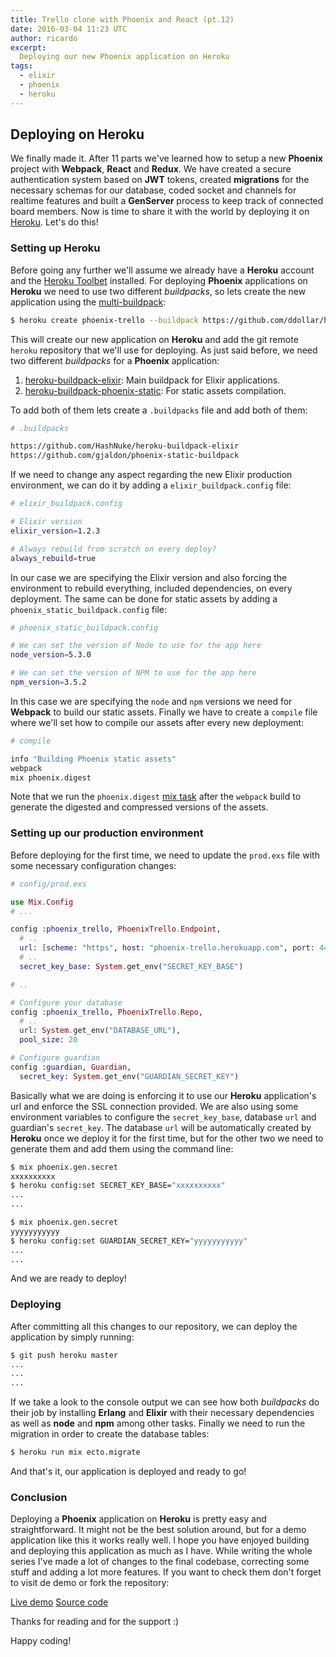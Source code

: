 ```yaml
---
title: Trello clone with Phoenix and React (pt.12)
date: 2016-03-04 11:23 UTC
author: ricardo
excerpt:
  Deploying our new Phoenix application on Heroku
tags:
  - elixir
  - phoenix
  - heroku
---
```


## Deploying on Heroku
We finally made it. After 11 parts we've learned how to setup a new **Phoenix** project
with **Webpack**, **React** and **Redux**. We have created a secure authentication
system based on **JWT** tokens, created **migrations** for the necessary schemas for our database,
coded socket and channels for realtime features and built a **GenServer** process
to keep track of connected board members. Now is time to share it with the world
by deploying it on [Heroku][0769fa21]. Let's do this!


### Setting up Heroku
Before going any further we'll assume we already have a **Heroku** account and the [Heroku Toolbet][e8d014bc]
installed. For deploying **Phoenix** applications on **Heroku** we need to use
two different *buildpacks*, so lets create the new application using the [multi-buildpack][e10c1a07]:

```bash
$ heroku create phoenix-trello --buildpack https://github.com/ddollar/heroku-buildpack-multi
```

This will create our new application on **Heroku** and add the git remote `heroku`
repository that we'll use for deploying. As just said before, we need two different
*buildpacks* for a **Phoenix** application:

1. [heroku-buildpack-elixir][025adb47]: Main buildpack for Elixir applications.
2. [heroku-buildpack-phoenix-static][a4eaf2c3]: For static assets compilation.

To add both of them lets create a `.buildpacks` file and add both of them:

```bash
# .buildpacks

https://github.com/HashNuke/heroku-buildpack-elixir
https://github.com/gjaldon/phoenix-static-buildpack
```

If we need to change any aspect regarding the new Elixir production environment, we
can do it by adding a `elixir_buildpack.config` file:

```bash
# elixir_buildpack.config

# Elixir version
elixir_version=1.2.3

# Always rebuild from scratch on every deploy?
always_rebuild=true
```

In our case we are specifying the Elixir version and also forcing the environment to
rebuild everything, included dependencies, on every deployment. The same can be done
for static assets by adding a `phoenix_static_buildpack.config` file:

```bash
# phoenix_static_buildpack.config

# We can set the version of Node to use for the app here
node_version=5.3.0

# We can set the version of NPM to use for the app here
npm_version=3.5.2
```

In this case we are specifying the `node` and `npm` versions we need for **Webpack**
to build our static assets. Finally we have to create a `compile` file where
we'll set how to compile our assets after every new deployment:

```bash
# compile

info "Building Phoenix static assets"
webpack
mix phoenix.digest
```

Note that we run the `phoenix.digest` [mix task][474a1dd3] after the `webpack` build
to generate the digested and compressed versions of the assets.

### Setting up our production environment
Before deploying for the first time, we need to update the `prod.exs` file with
some necessary configuration changes:

```elixir
# config/prod.exs

use Mix.Config
# ...

config :phoenix_trello, PhoenixTrello.Endpoint,
  # ..
  url: [scheme: "https", host: "phoenix-trello.herokuapp.com", port: 443],
  # ..
  secret_key_base: System.get_env("SECRET_KEY_BASE")

# ..

# Configure your database
config :phoenix_trello, PhoenixTrello.Repo,
  # ..
  url: System.get_env("DATABASE_URL"),
  pool_size: 20

# Configure guardian
config :guardian, Guardian,
  secret_key: System.get_env("GUARDIAN_SECRET_KEY")
```

Basically what we are doing is enforcing it to use our **Heroku** application's url and
enforce the SSL connection provided. We are also using some environment variables
to configure the `secret_key_base`, database `url` and guardian's `secret_key`.
The database `url` will be automatically created by **Heroku** once we deploy it
for the first time, but for the other two we need to generate them and add them using
the command line:

```bash
$ mix phoenix.gen.secret
xxxxxxxxxx
$ heroku config:set SECRET_KEY_BASE="xxxxxxxxxx"
...
...

$ mix phoenix.gen.secret
yyyyyyyyyyy
$ heroku config:set GUARDIAN_SECRET_KEY="yyyyyyyyyyy"
...
...
```

And we are ready to deploy!


### Deploying
After committing all this changes to our repository, we can deploy the application by
simply running:

```bash
$ git push heroku master
...
...
...
```

If we take a look to the console output we can see how both *buildpacks* do their
job by installing **Erlang** and **Elixir** with their necessary dependencies
as well as **node** and **npm** among other tasks. Finally we need to run the
migration in order to create the database tables:

```bash
$ heroku run mix ecto.migrate
```

And that's it, our application is deployed and ready to go!

### Conclusion

Deploying a **Phoenix** application on **Heroku** is pretty easy and straightforward.
It might not be the best solution around, but for a demo application like this
it works really well. I hope you have enjoyed building and deploying this application
as much as I have. While writing the whole series I've made a lot of changes to
the final codebase, correcting some stuff and adding a lot more features. If you want
to check them don't forget to visit de demo or fork the repository:

<div class="btn-wrapper">
  <a href="https://phoenix-trello.herokuapp.com/" target="_blank" class="btn"><i class="fa fa-cloud"></i> Live demo</a>
  <a href="https://github.com/bigardone/phoenix-trello" target="_blank" class="btn"><i class="fa fa-github"></i> Source code</a>
</div>

Thanks for reading and for the support :)

Happy coding!



  [0769fa21]: https://www.heroku.com/ "Heroku"
  [e8d014bc]: https://toolbelt.heroku.com/ "Heroku toolbelt"
  [e10c1a07]: https://github.com/ddollar/heroku-buildpack-multi "Heroku buildpack multi"
  [025adb47]: https://github.com/HashNuke/heroku-buildpack-elixir "Heroku Buildpack for Elixir"
  [a4eaf2c3]: https://github.com/gjaldon/heroku-buildpack-phoenix-static "Phoenix Static Buildpack"
  [474a1dd3]: https://hexdocs.pm/phoenix/Mix.Tasks.Phoenix.Digest.html "Mix.Tasks.Phoenix.Digest"

